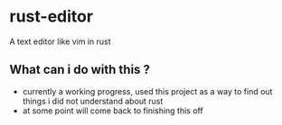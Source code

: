 # rust-editor
A text editor like vim in rust

## What can i do with this ?
- currently a working progress, used this project as a way to find out things i did not understand about rust
- at some point will come back to finishing this off
